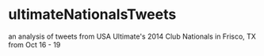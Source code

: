 ultimateNationalsTweets
=======================

an analysis of tweets from USA Ultimate's 2014 Club Nationals in Frisco, TX from Oct 16 - 19
